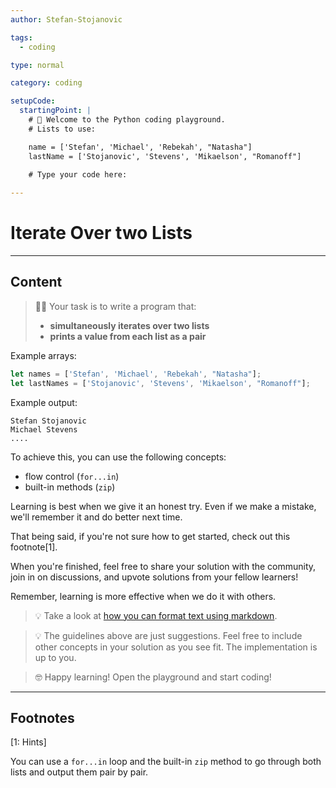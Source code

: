 ```yaml
---
author: Stefan-Stojanovic

tags:
  - coding

type: normal

category: coding

setupCode:
  startingPoint: |
    # 👋 Welcome to the Python coding playground. 
    # Lists to use:

    name = ['Stefan', 'Michael', 'Rebekah', "Natasha"]
    lastName = ['Stojanovic', 'Stevens', 'Mikaelson', "Romanoff"]

    # Type your code here:
  	  
---
```


# Iterate Over two Lists

---

## Content

> 👩‍💻 Your task is to write a program that:
> - **simultaneously iterates over two lists**
> - **prints a value from each list as a pair**

Example arrays:

```javascript
let names = ['Stefan', 'Michael', 'Rebekah', "Natasha"];
let lastNames = ['Stojanovic', 'Stevens', 'Mikaelson', "Romanoff"];
```

Example output:
```plain-text
Stefan Stojanovic
Michael Stevens
....
```

To achieve this, you can use the following concepts:
- flow control (`for...in`)
- built-in methods (`zip`)

Learning is best when we give it an honest try. Even if we make a mistake, we'll remember it and do better next time.

That being said, if you're not sure how to get started, check out this footnote[1]. 

When you're finished, feel free to share your solution with the community, join in on discussions, and upvote solutions from your fellow learners!

Remember, learning is more effective when we do it with others.

> 💡 Take a look at [how you can format text using markdown](https://www.enki.com/glossary/general/markdown-formatting).

> 💡 The guidelines above are just suggestions. Feel free to include other concepts in your solution as you see fit. The implementation is up to you.

> 🤓 Happy learning! Open the playground and start coding!

---

## Footnotes

[1: Hints]

You can use a `for...in` loop and the built-in `zip` method to go through both lists and output them pair by pair.
